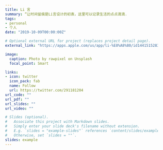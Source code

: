 ```yaml
---
title: Li 言
summary: “让时间留痕是Li言设计的初衷，这里可以记录生活的点点滴滴.
tags:
- personal
- 个人
date: "2019-10-09T00:00:00Z"

# Optional external URL for project (replaces project detail page).
external_link: "https://apps.apple.com/us/app/li-%E8%A8%80/id1441515283"

image:
  caption: Photo by rawpixel on Unsplash
  focal_point: Smart

links:
- icon: twitter
  icon_pack: fab
  name: Follow
  url: https://twitter.com/291181204
url_code: ""
url_pdf: ""
url_slides: ""
url_video: ""

# Slides (optional).
#   Associate this project with Markdown slides.
#   Simply enter your slide deck's filename without extension.
#   E.g. `slides = "example-slides"` references `content/slides/example-slides.md`.
#   Otherwise, set `slides = ""`.
slides: example
---
```

